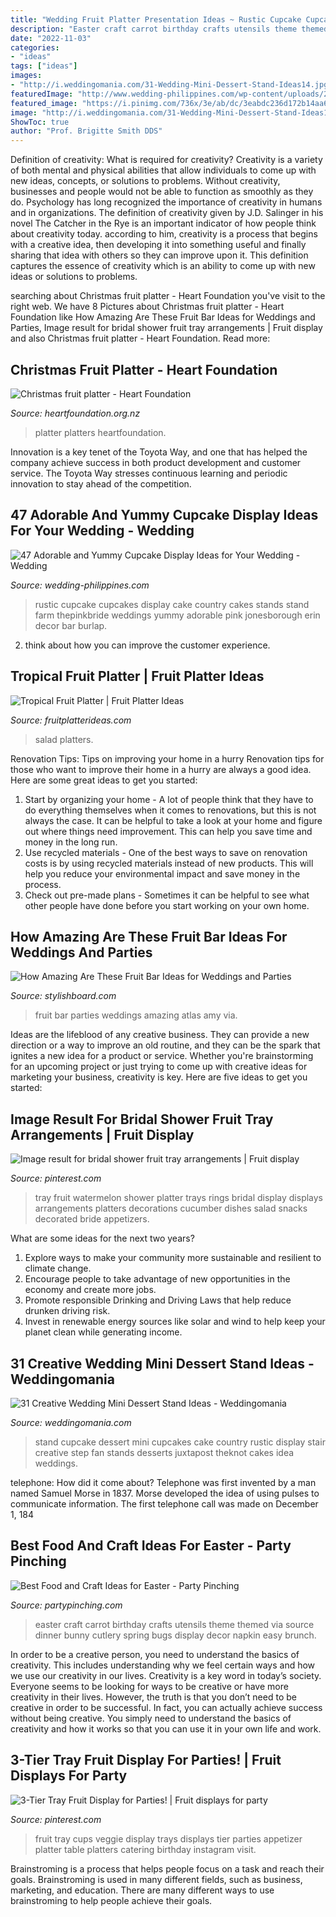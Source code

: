 ```yaml
---
title: "Wedding Fruit Platter Presentation Ideas ~ Rustic Cupcake Cupcakes Display Cake Country Cakes Stands Stand Farm Thepinkbride Weddings Yummy Adorable Pink Jonesborough Erin Decor Bar Burlap"
description: "Easter craft carrot birthday crafts utensils theme themed via source dinner bunny cutlery spring bugs display decor napkin easy brunch"
date: "2022-11-03"
categories:
- "ideas"
tags: ["ideas"]
images:
- "http://i.weddingomania.com/31-Wedding-Mini-Dessert-Stand-Ideas14.jpg"
featuredImage: "http://www.wedding-philippines.com/wp-content/uploads/2015/09/Wedding-Philippines-47-Adorable-and-Yummy-Cupcake-Display-Ideas-for-Your-Wedding-Bar-Buffet-Food-11.jpg"
featured_image: "https://i.pinimg.com/736x/3e/ab/dc/3eabdc236d172b14aa6805720a376c48--fruit-display-trays.jpg"
image: "http://i.weddingomania.com/31-Wedding-Mini-Dessert-Stand-Ideas14.jpg"
ShowToc: true
author: "Prof. Brigitte Smith DDS"
---
```



Definition of creativity: What is required for creativity?
Creativity is a variety of both mental and physical abilities that allow individuals to come up with new ideas, concepts, or solutions to problems. Without creativity, businesses and people would not be able to function as smoothly as they do. Psychology has long recognized the importance of creativity in humans and in organizations. The definition of creativity given by J.D. Salinger in his novel The Catcher in the Rye is an important indicator of how people think about creativity today. according to him, creativity is a process that begins with a creative idea, then developing it into something useful and finally sharing that idea with others so they can improve upon it. This definition captures the essence of creativity which is an ability to come up with new ideas or solutions to problems.

	

		
searching about Christmas fruit platter - Heart Foundation you've visit to the right web. We have 8 Pictures about Christmas fruit platter - Heart Foundation like How Amazing Are These Fruit Bar Ideas for Weddings and Parties, Image result for bridal shower fruit tray arrangements | Fruit display and also Christmas fruit platter - Heart Foundation. Read more:
		
    
## Christmas Fruit Platter - Heart Foundation

<img loading=lazy src="https://www.heartfoundation.org.nz/images/all-shared-sections/recipes/christmas-fruit-platter.jpg" onerror="this.onerror=null;this.src='https://tse1.mm.bing.net/th?id=OIP.8-7gPO5ki80sYu4yZ6pdfgHaDw&amp;pid=15.1';" alt="Christmas fruit platter - Heart Foundation">

_Source: heartfoundation.org.nz_

>platter platters heartfoundation. 

	

Innovation is a key tenet of the Toyota Way, and one that has helped the company achieve success in both product development and customer service. The Toyota Way stresses continuous learning and periodic innovation to stay ahead of the competition.

    
## 47 Adorable And Yummy Cupcake Display Ideas For Your Wedding - Wedding

<img loading=lazy src="http://www.wedding-philippines.com/wp-content/uploads/2015/09/Wedding-Philippines-47-Adorable-and-Yummy-Cupcake-Display-Ideas-for-Your-Wedding-Bar-Buffet-Food-11.jpg" onerror="this.onerror=null;this.src='https://tse3.mm.bing.net/th?id=OIP.IhHewPGPRgG0bohxISZiyQHaLH&amp;pid=15.1';" alt="47 Adorable and Yummy Cupcake Display Ideas for Your Wedding - Wedding">

_Source: wedding-philippines.com_

>rustic cupcake cupcakes display cake country cakes stands stand farm thepinkbride weddings yummy adorable pink jonesborough erin decor bar burlap. 

	

2. think about how you can improve the customer experience.

    
## Tropical Fruit Platter | Fruit Platter Ideas

<img loading=lazy src="http://www.fruitplatterideas.com/wp-content/gallery/tropical-fruit-platter/small-tropical-fruit-tray.jpg" onerror="this.onerror=null;this.src='https://tse4.mm.bing.net/th?id=OIP.7BulLbcIdLYw3E3wNf47fAHaFj&amp;pid=15.1';" alt="Tropical Fruit Platter | Fruit Platter Ideas">

_Source: fruitplatterideas.com_

>salad platters. 

	

Renovation Tips: Tips on improving your home in a hurry
Renovation tips for those who want to improve their home in a hurry are always a good idea. Here are some great ideas to get you started: 
 1. Start by organizing your home - A lot of people think that they have to do everything themselves when it comes to renovations, but this is not always the case. It can be helpful to take a look at your home and figure out where things need improvement. This can help you save time and money in the long run. 
2. Use recycled materials - One of the best ways to save on renovation costs is by using recycled materials instead of new products. This will help you reduce your environmental impact and save money in the process. 
3. Check out pre-made plans - Sometimes it can be helpful to see what other people have done before you start working on your own home.

    
## How Amazing Are These Fruit Bar Ideas For Weddings And Parties

<img loading=lazy src="http://www.stylishboard.com/wp-content/uploads/2014/05/711.jpg" onerror="this.onerror=null;this.src='https://tse3.mm.bing.net/th?id=OIP.QethKwJiq1S0IgZIMNxdqwHaLE&amp;pid=15.1';" alt="How Amazing Are These Fruit Bar Ideas for Weddings and Parties">

_Source: stylishboard.com_

>fruit bar parties weddings amazing atlas amy via. 

	

Ideas are the lifeblood of any creative business. They can provide a new direction or a way to improve an old routine, and they can be the spark that ignites a new idea for a product or service. Whether you're brainstorming for an upcoming project or just trying to come up with creative ideas for marketing your business, creativity is key. Here are five ideas to get you started: 
    
## Image Result For Bridal Shower Fruit Tray Arrangements | Fruit Display

<img loading=lazy src="https://i.pinimg.com/736x/1b/42/f0/1b42f023672486e5bde9ceda17edf279.jpg" onerror="this.onerror=null;this.src='https://tse2.mm.bing.net/th?id=OIP.NUuAnt9ejK3XeS6EDuFbuAHaFj&amp;pid=15.1';" alt="Image result for bridal shower fruit tray arrangements | Fruit display">

_Source: pinterest.com_

>tray fruit watermelon shower platter trays rings bridal display displays arrangements platters decorations cucumber dishes salad snacks decorated bride appetizers. 

	

What are some ideas for the next two years?
1. Explore ways to make your community more sustainable and resilient to climate change.
2. Encourage people to take advantage of new opportunities in the economy and create more jobs.
3. Promote responsible Drinking and Driving Laws that help reduce drunken driving risk.
4. Invest in renewable energy sources like solar and wind to help keep your planet clean while generating income.

    
## 31 Creative Wedding Mini Dessert Stand Ideas - Weddingomania

<img loading=lazy src="http://i.weddingomania.com/31-Wedding-Mini-Dessert-Stand-Ideas14.jpg" onerror="this.onerror=null;this.src='https://tse4.mm.bing.net/th?id=OIP.TMqV2tyUOBNrMsCCDdM0zAAAAA&amp;pid=15.1';" alt="31 Creative Wedding Mini Dessert Stand Ideas - Weddingomania">

_Source: weddingomania.com_

>stand cupcake dessert mini cupcakes cake country rustic display stair creative step fan stands desserts juxtapost theknot cakes idea weddings. 

	

telephone: How did it come about?
Telephone was first invented by a man named Samuel Morse in 1837. Morse developed the idea of using pulses to communicate information. The first telephone call was made on December 1, 184
    
## Best Food And Craft Ideas For Easter - Party Pinching

<img loading=lazy src="http://partypinching.com/wp-content/uploads/2017/02/5cce61ea94918db689a80c460d37bf6b.jpg" onerror="this.onerror=null;this.src='https://tse1.mm.bing.net/th?id=OIP.V-8H1HavOilbWkq9u6pVWAHaLG&amp;pid=15.1';" alt="Best Food and Craft Ideas for Easter - Party Pinching">

_Source: partypinching.com_

>easter craft carrot birthday crafts utensils theme themed via source dinner bunny cutlery spring bugs display decor napkin easy brunch. 

	

In order to be a creative person, you need to understand the basics of creativity. This includes understanding why we feel certain ways and how we use our creativity in our lives.
Creativity is a key word in today’s society. Everyone seems to be looking for ways to be creative or have more creativity in their lives. However, the truth is that you don’t need to be creative in order to be successful. In fact, you can actually achieve success without being creative. You simply need to understand the basics of creativity and how it works so that you can use it in your own life and work.

    
## 3-Tier Tray Fruit Display For Parties! | Fruit Displays For Party

<img loading=lazy src="https://i.pinimg.com/736x/3e/ab/dc/3eabdc236d172b14aa6805720a376c48--fruit-display-trays.jpg" onerror="this.onerror=null;this.src='https://tse1.mm.bing.net/th?id=OIP.33u9FE7PvIlbaaaJjfBXAwHaJP&amp;pid=15.1';" alt="3-Tier Tray Fruit Display for Parties! | Fruit displays for party">

_Source: pinterest.com_

>fruit tray cups veggie display trays displays tier parties appetizer platter table platters catering birthday instagram visit. 

	

Brainstroming is a process that helps people focus on a task and reach their goals. Brainstroming is used in many different fields, such as business, marketing, and education. There are many different ways to use brainstroming to help people achieve their goals.

